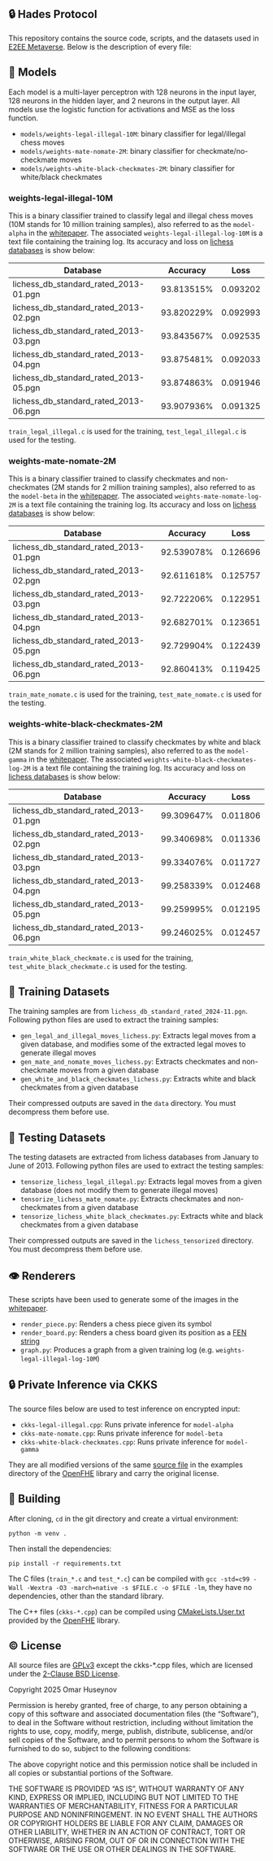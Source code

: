 ## 🔒 Hades Protocol

This repository contains the source code, scripts, and the datasets used in [E2EE Metaverse](https://hadesprotocol.org/whitepaper.pdf). Below is the description of every file:

## 🤖 Models

Each model is a multi-layer perceptron with 128 neurons in the input layer, 128 neurons in the hidden layer, and 2 neurons in the output layer.
All models use the logistic function for activations and MSE as the loss function.

- `models/weights-legal-illegal-10M`: binary classifier for legal/illegal chess moves
- `models/weights-mate-nomate-2M`: binary classifier for checkmate/no-checkmate moves
- `models/weights-white-black-checkmates-2M`: binary classifier for white/black checkmates

### weights-legal-illegal-10M

This is a binary classifier trained to classify legal and illegal chess moves (10M stands for 10 million training samples),
also referred to as the `model-alpha` in the [whitepaper](https://hadesprotocol.org/whitepaper.pdf).
The associated `weights-legal-illegal-log-10M` is a text file containing the training log.
Its accuracy and loss on [lichess databases](https://database.lichess.org/) is show below:

| Database                               | Accuracy    | Loss     |
| -------------------------------------- | ----------- | -------- |
| lichess_db_standard_rated_2013-01.pgn  | 93.813515%  | 0.093202 |
| lichess_db_standard_rated_2013-02.pgn  | 93.820229%  | 0.092993 |
| lichess_db_standard_rated_2013-03.pgn  | 93.843567%  | 0.092535 |
| lichess_db_standard_rated_2013-04.pgn  | 93.875481%  | 0.092033 |
| lichess_db_standard_rated_2013-05.pgn  | 93.874863%  | 0.091946 |
| lichess_db_standard_rated_2013-06.pgn  | 93.907936%  | 0.091325 |

`train_legal_illegal.c` is used for the training, `test_legal_illegal.c` is used for the testing.

### weights-mate-nomate-2M

This is a binary classifier trained to classify checkmates and non-checkmates (2M stands for 2 million training samples),
also referred to as the `model-beta` in the [whitepaper](https://hadesprotocol.org/whitepaper.pdf).
The associated `weights-mate-nomate-log-2M` is a text file containing the training log.
Its accuracy and loss on [lichess databases](https://database.lichess.org/) is show below:

| Database                               | Accuracy    | Loss     |
| -------------------------------------- | ----------- | -------- |
| lichess_db_standard_rated_2013-01.pgn  | 92.539078%  | 0.126696 |
| lichess_db_standard_rated_2013-02.pgn  | 92.611618%  | 0.125757 |
| lichess_db_standard_rated_2013-03.pgn  | 92.722206%  | 0.122951 |
| lichess_db_standard_rated_2013-04.pgn  | 92.682701%  | 0.123651 |
| lichess_db_standard_rated_2013-05.pgn  | 92.729904%  | 0.122439 |
| lichess_db_standard_rated_2013-06.pgn  | 92.860413%  | 0.119425 |

`train_mate_nomate.c` is used for the training, `test_mate_nomate.c` is used for the testing.

### weights-white-black-checkmates-2M

This is a binary classifier trained to classify checkmates by white and black (2M stands for 2 million training samples),
also referred to as the `model-gamma` in the [whitepaper](https://hadesprotocol.org/whitepaper.pdf).
The associated `weights-white-black-checkmates-log-2M` is a text file containing the training log.
Its accuracy and loss on [lichess databases](https://database.lichess.org/) is show below:

| Database                               | Accuracy    | Loss     |
| -------------------------------------- | ----------- | -------- |
| lichess_db_standard_rated_2013-01.pgn  | 99.309647%  | 0.011806 |
| lichess_db_standard_rated_2013-02.pgn  | 99.340698%  | 0.011336 |
| lichess_db_standard_rated_2013-03.pgn  | 99.334076%  | 0.011727 |
| lichess_db_standard_rated_2013-04.pgn  | 99.258339%  | 0.012468 |
| lichess_db_standard_rated_2013-05.pgn  | 99.259995%  | 0.012195 |
| lichess_db_standard_rated_2013-06.pgn  | 99.246025%  | 0.012457 |

`train_white_black_checkmate.c` is used for the training, `test_white_black_checkmate.c` is used for the testing.

## 📖 Training Datasets

The training samples are from `lichess_db_standard_rated_2024-11.pgn`. Following python files are used to extract the training samples:

- `gen_legal_and_illegal_moves_lichess.py`: Extracts legal moves from a given database, and modifies some of the extracted legal moves to generate illegal moves
- `gen_mate_and_nomate_moves_lichess.py`: Extracts checkmates and non-checkmate moves from a given database
- `gen_white_and_black_checkmates_lichess.py`: Extracts white and black checkmates from a given database

Their compressed outputs are saved in the `data` directory. You must decompress them before use.

## 🔬 Testing Datasets

The testing datasets are extracted from lichess databases from January to June of 2013. Following python files are used to extract the testing samples:

- `tensorize_lichess_legal_illegal.py`: Extracts legal moves from a given database (does not modify them to generate illegal moves)
- `tensorize_lichess_mate_nomate.py`: Extracts checkmates and non-checkmates from a given database
- `tensorize_lichess_white_black_checkmates.py`: Extracts white and black checkmates from a given database

Their compressed outputs are saved in the `lichess_tensorized` directory. You must decompress them before use.

## 👁 Renderers

These scripts have been used to generate some of the images in the [whitepaper](https://hadesprotocol.org/whitepaper.pdf).

- `render_piece.py`: Renders a chess piece given its symbol
- `render_board.py`: Renders a chess board given its position as a [FEN string](https://en.wikipedia.org/wiki/Forsyth%E2%80%93Edwards_Notation)
- `graph.py`: Produces a graph from a given training log (e.g. `weights-legal-illegal-log-10M`)

## 🔒 Private Inference via CKKS

The source files below are used to test inference on encrypted input:

- `ckks-legal-illegal.cpp`: Runs private inference for `model-alpha`
- `ckks-mate-nomate.cpp`: Runs private inference for `model-beta`
- `ckks-white-black-checkmates.cpp`: Runs private inference for `model-gamma`

They are all modified versions of the same [source file](https://github.com/openfheorg/openfhe-development/blob/main/src/pke/examples/simple-real-numbers.cpp)
in the examples directory of the [OpenFHE](https://github.com/openfheorg/openfhe-development) library and carry the original license.

## 🔨 Building

After cloning, `cd` in the git directory and create a virtual environment:

```
python -m venv .
```

Then install the dependencies:

```
pip install -r requirements.txt
```

The C files (`train_*.c` and `test_*.c`) can be compiled with `gcc -std=c99 -Wall -Wextra -O3 -march=native -s $FILE.c -o $FILE -lm`,
they have no dependencies, other than the standard library.

The C++ files (`ckks-*.cpp`) can be compiled using [CMakeLists.User.txt](https://github.com/openfheorg/openfhe-development/blob/main/CMakeLists.User.txt)
provided by the [OpenFHE](https://github.com/openfheorg/openfhe-development) library.

## ©️ License

All source files are [GPLv3](https://www.gnu.org/licenses/gpl-3.0.en.html) except the ckks-*.cpp files,
which are licensed under the [2-Clause BSD License](https://opensource.org/license/bsd-2-clause).

Copyright 2025 Omar Huseynov
 
Permission is hereby granted, free of charge, to any person obtaining a copy
of this software and associated documentation files (the “Software”), to deal
in the Software without restriction, including without limitation the rights
to use, copy, modify, merge, publish, distribute, sublicense, and/or sell
copies of the Software, and to permit persons to whom the Software is
furnished to do so, subject to the following conditions:
 
The above copyright notice and this permission notice shall be included in
all copies or substantial portions of the Software.
 
THE SOFTWARE IS PROVIDED “AS IS”, WITHOUT WARRANTY OF ANY KIND, EXPRESS OR
IMPLIED, INCLUDING BUT NOT LIMITED TO THE WARRANTIES OF MERCHANTABILITY,
FITNESS FOR A PARTICULAR PURPOSE AND NONINFRINGEMENT. IN NO EVENT SHALL THE
AUTHORS OR COPYRIGHT HOLDERS BE LIABLE FOR ANY CLAIM, DAMAGES OR OTHER
LIABILITY, WHETHER IN AN ACTION OF CONTRACT, TORT OR OTHERWISE, ARISING FROM,
OUT OF OR IN CONNECTION WITH THE SOFTWARE OR THE USE OR OTHER DEALINGS IN THE
SOFTWARE.
